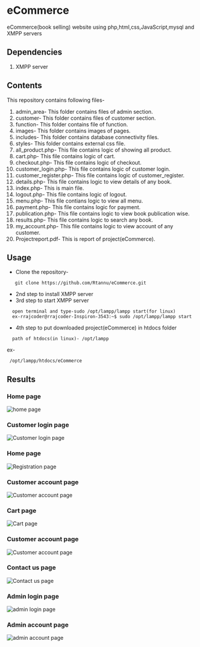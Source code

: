 # eCommerce
 eCommerce(book selling) website using php,html,css,JavaScript,mysql and XMPP servers
 
## Dependencies
1. XMPP server

## Contents
This repository contains following files-
1. admin_area- This folder contains files of admin section.
2. customer- This folder contains files of customer section.
3. function- This folder contains file of function.
4. images- This folder contains images of pages.
5. includes- This folder contains database connectivity files.
6. styles- This folder contains external css file.
7. all_product.php- This file contains logic of showing all product.
8. cart.php- This file contains logic of cart.
9. checkout.php- This file contains logic of checkout.
10. customer_login.php- This file contains logic of customer login.
11. customer_register.php- This file contains logic of customer_register.
12. details.php- This file contains logic to view details of any book.
13. index.php- This is main file.
14. logout.php- This file contains logic of logout.
15. menu.php- This file contians logic to view all menu.
16. payment.php- This file contains logic for payment.
17. publication.php- This file contains logic to view book publication wise.
18. results.php- This file contains logic to search any book.
19. my_account.php- This file contains logic to view account of any customer.
20. Projectreport.pdf- This is report of project(eCommerce).

## Usage
- Clone the repository-

```
   git clone https://github.com/Rtannu/eCommerce.git
```
- 2nd step to install XMPP server
- 3rd step to start XMPP server
 ```
   open terminal and type-sudo /opt/lampp/lampp start(for linux)
   ex-rrajcoder@rrajcoder-Inspiron-3543:~$ sudo /opt/lampp/lampp start
```
- 4th step to put downloaded project(eCommerce) in htdocs folder
 ```
   path of htdocs(in linux)- /opt/lampp
```

  
  ex-
  
  ```
   /opt/lampp/htdocs/eCommerce
```
## Results
### Home page
  ![home page](https://github.com/Rtannu/eCommerce/blob/master/website_pages/home_page.png)
  
### Customer login page
  ![Customer login page](https://github.com/Rtannu/eCommerce/blob/master/website_pages/customer_login_page.png)
 
### Home page
  ![Registration page](https://github.com/Rtannu/eCommerce/blob/master/website_pages/Registration_page.png)
  
### Customer account page
  ![Customer account page](https://github.com/Rtannu/eCommerce/blob/master/website_pages/Customer_Account_page.png)
  
### Cart page
  ![Cart page](https://github.com/Rtannu/eCommerce/blob/master/website_pages/Cart_page.png)
  
### Customer account page
  ![Customer account page](https://github.com/Rtannu/eCommerce/blob/master/website_pages/Customer_Account_page.png)  

### Contact us page
  ![Contact us page](https://github.com/Rtannu/eCommerce/blob/master/website_pages/Contact_us_page.png)
  
### Admin login page
  ![admin login page](https://github.com/Rtannu/eCommerce/blob/master/website_pages/admin_login_page.png)  

### Admin account page
  ![admin account page](https://github.com/Rtannu/eCommerce/blob/master/website_pages/Admin_account_page.png) 
  
  
  
  
  
  

